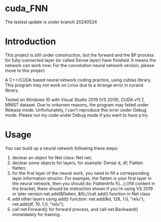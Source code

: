 # cuda_FNN

The lastest update is under branch 20240524

# Introduction
This project is still under construction, but the forward and the BP process for fully-connected layer (or called Dense layer) have finished. It means the network can work now.
For the convolution neural network version, please move to this project

A C++/CUDA based neural network coding practice, using cublas library.
This program may not work on Linux due to a strange error in curand library.

Tested on Windows 10 with Visual Studio 2019 (VS 2019), CUDA v11.7, MNIST dataset. Due to unkonwn reasons, the program may failed under Release mode. Unfortunately, I can't reproduce this error under Debug mode.
Please run my code under Debug mode if you want to have a try.

# Usage
You can build up a neural network following these steps:
1) declear an object for Net class: Net net;
2) declear some objects for layers, for example: Dense d, df; Flatten flatten;
3) for the first layer of the neural work, you need to fill a corresponding layer information structor. For example, the flatten is your first layer in the neural network, then you should do:
   FlattenInfo fi(...);//fill content in the bracket, there should be instruction shown if you're using VS 2019 or later version
   net.add(&flatten, &fi);//call add() function in Net class
4) add other layers using add() function: net.add(&d, 128, 1.0, "relu"); net.add(df, 10, 1.0, "relu");
5) call net.Forward() for forward process, and call net.Backward() immeidately for training.
